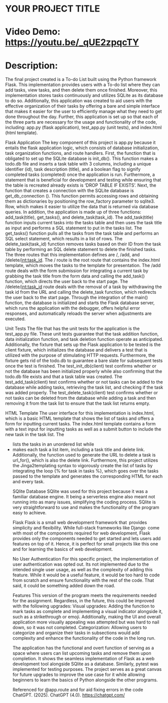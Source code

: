 # YOUR PROJECT TITLE
# Video Demo:  <https://youtu.be/_qUE2zpqcTY>
# Description:


The final project created is a To-do List built using the Python framework Flask. This implementation provides users with a To-do list where they can add tasks, view tasks, and then delete them once finished. Moreover, this implementation stores tasks continuously and utilizes SQLite as its database to do so. Additionally, this application was created to aid users with the effective organization of their tasks by offering a bare and simple interface that makes it easier for the user to efficiently manage what they need to get done throughout the day. Further, this application is set up so that each of the three parts are necessary for the usage and functionality of the code, including: app.py (flask application), test_app.py (unit tests), and index.html (html template).

Flask Application
The key component of this project is app.py because it entails the flask application logic, which consists of database initialization, task organization functions, and route handlers. First, the function that is obligated to set up the SQLite database is init_db(). This function makes a todo.db file and inserts a task table with 3 columns, including a unique identifier (id), task description (title), and a boolean flag to signify completed tasks (completed) once the application is run. Furthermore, a statement that is beneficial for development and testing while ensuring that the table is recreated already exists is ‘DROP TABLE IF EXISTS’. Next, the function that creates a connection with the SQLite database is get_db_connection (). This function permits accessing rows and obtaining them as dictionaries by positioning the row_factory parameter to sqlite3. Row, which makes it easier to utilize the data that is returned via database queries. In addition, the application is made up of three functions: add_task(title), get_tasks(), and delete_task(task_id). The add_task(title) function inputs current tasks into the tasks table and then uses the task title as input and performs a SQL statement to put in the tasks list. The get_tasks() function pulls all the tasks from the task table and performs an SQL select statement, which results in a list of rows. The delete_task(task_id) function removes tasks based on their ID from the task table by performing an SQL delete statement to delete the finished tasks. The three routes that this implementation defines are /, /add, and /delete/<int:task_id>. The / route is the root route that contains the index.html template, which moves the tasks to the template for presentation. The /add route deals with the form submission for integrating a current task by grabbing the task title from the form data and calling the add_task() function, which directs the user back to the start page. The /delete/<int:task_id> route deals with the removal of a task by withdrawing the task id from the URL and calling the delete_task function, which redirects the user back to the start page. Through the integration of the main() function, the database is initialized and starts the Flask database server, which runs the application with the debugger, offers helpful error responses, and automatically reloads the server when adjustments are executed. 

Unit Tests
The file that has the unit tests for the application is the test_app.py file. These unit tests guarantee that the task addition function, data initialization function, and task deletion function operate as anticipated. Additionally, the fixture that sets up the Flask application to be tested is the client fixture, which initializes the database and delivers a test that is utilized with the purpose of stimulating HTTP requests. Furthermore, the fixture gets rid of the todo.db to guarantee a bare slate for subsequent tests once the test is finished. The test_init_db(client) test confirms whether or not the database has been initialized properly while also confirming that the todo.db file exists and that a task table was created. The test_add_task(client) test confirms whether or not tasks can be added to the database while adding tasks, retrieving the task list, and checking if the task was added properly. The test_delete_task(client) test confirms whether or not tasks can be deleted from the database while adding a task and then removing it from the task list to ensure that the task list returns empty.

HTML Template
The user interface for this implementation is index.html, which is a basic HTML template that shows the list of tasks and offers a form for inputting current tasks. The index.html template contains a form with a text input for inputting tasks as well as a submit button to include the new task in the task list. The <ul> lists the tasks in an unordered list while <li> makes each task a list item, including a task title and delete link. Additionally, the function used to generate the URL to delete a task is url_for(), which is also the delete link. Furthermore, this project utilizes the Jinga2templating syntax to vigorously create the list of tasks by integrating the loop {% for task in tasks %}, which goes over the tasks passed to the template and generates the corresponding HTML for each and every task. 

SQlite Database
SQlite was used for this project because it was a familiar database engine. It being a serverless engine also meant not running into as many issues, simplifying the coding process. SQlite is very straightforward to use and makes the functionality of the program easy to achieve. 

Flask 
Flask is a small web development framework that provides simplicity and flexibility. While full-stack frameworks like Django come with most of the components required for web development, Flask provides only the components needed to get started and lets users add features on top of it. Hence, it is perfect for small projects like this one and for learning the basics of web development.

No User Authentication 
For this specific project, the implementation of user authentication was opted out. Its not implemented due to the intended single user usage, as well as the complexity of adding this feature. While it would be a useful feature, it would be too hard to code from scratch and ensure functionality with the rest of the code. That said, it could be something added down the road. 

Features
This version of the program meets the requirements needed for the assignment. Regardless, in the future, this could be improved with the following upgrades:
Visual upgrades: Adding the function to mark tasks as complete and implementing a visual indicator alongside it, such as a strikethrough or emoji. Additionally, making the UI and overall application more visually appealing was attempted but was hard to nail down, so it was not completed. 
Categorization: Allowing users to categorize and organize their tasks in subsections would add complexity and enhance the functionality of the code in the long run. 

The application has the functional and overt function of serving as a space where users can list upcoming tasks and remove them upon completion. It shows the seamless implementation of Flask as a web development tool alongside SQlite as a database. Similarly, pytest was implemented for testing purposes. The project serves as a great canvas for future upgrades to improve the use case for it while allowing beginners to learn the basics of Python alongside the other programs. 

Referenced for @app.route and for aid fixing errors in the code
ChatGPT. (2025). ChatGPT (4.0). https://chatgpt.com/